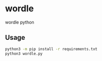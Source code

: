 # wordle
wordle python

## Usage

```bash
python3 -m pip install -r requirements.txt
python3 wordle.py
```
